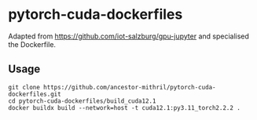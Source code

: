 # pytorch-cuda-dockerfiles

Adapted from https://github.com/iot-salzburg/gpu-jupyter and specialised the Dockerfile.

## Usage
```
git clone https://github.com/ancestor-mithril/pytorch-cuda-dockerfiles.git
cd pytorch-cuda-dockerfiles/build_cuda12.1
docker buildx build --network=host -t cuda12.1:py3.11_torch2.2.2 .
```
